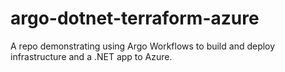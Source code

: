# argo-dotnet-terraform-azure
A repo demonstrating using Argo Workflows to build and deploy infrastructure and a .NET app to Azure.
